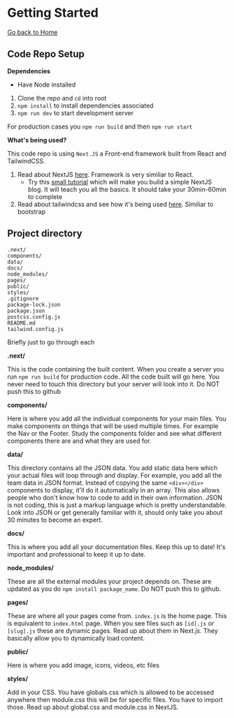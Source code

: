 # Getting Started

[Go back to Home](index.md)

## Code Repo Setup

**Dependencies**

- Have Node installed

1. Clone the repo and `cd` into root
2. `npm install` to install dependencies associated
3. `npm run dev` to start development server

For production cases you `npm run build` and then `npm run start`

**What's being used?**

This code repo is using `Next.JS` a Front-end framework built from React and TailwindCSS.

1. Read about NextJS [here](https://nextjs.org/). Framework is very similiar to React. 
    - Try this [small tutorial](https://nextjs.org/learn/basics/create-nextjs-app) which will make you build a simple NextJS blog. It will teach you all the basics. It should take your 30min-60min to complete
2. Read about tailwindcss and see how it's being used [here](https://tailwindcss.com/). Similiar to bootstrap

## Project directory

```
.next/
components/
data/
docs/
node_modules/
pages/
public/
styles/
.gitignore
package-lock.json
package.json
postcss.config.js
README.md
tailwind.config.js
```

Briefly just to go through each

**.next/**

This is the code containing the built content. When you create a server you run `npm run build` for production code. All the code built will go here. You never need to touch this directory but your server will look into it. Do NOT push this to github

**components/**

Here is where you add all the individual components for your main files. You make components on things that will be used multiple times. For example the Nav or the Footer. Study the components folder and see what different components there are and what they are used for.

**data/**

This directory contains all the JSON data. You add static data here which your actual files will loop through and display. For example, you add all the team data in JSON format. Instead of copying the same `<div></div>` components to display, it'll do it automatically in an array. This also allows people who don't know how to code to add in their own information. JSON is not coding, this is just a markup language which is pretty understandable. Look into JSON or get generally familiar with it, should only take you about 30 minutes to become an expert.

**docs/**

This is where you add all your documentation files. Keep this up to date! It's important and professional to keep it up to date.

**node_modules/**

These are all the external modules your project depends on. These are updated as you do `npm install package_name`. Do NOT push this to github.

**pages/**

These are where all your pages come from. `index.js` is the home page. This is equivalent to `index.html` page. When you see files such as `[id].js` or `[slug].js` these are dynamic pages. Read up about them in Next.js. They basically allow you to dynamically load content.

**public/**

Here is where you add image, icons, videos, etc files

**styles/**

Add in your CSS. You have globals.css which is allowed to be accessed anywhere then module.css this will be for specific files. You have to import those. Read up about global.css and module.css in NextJS.